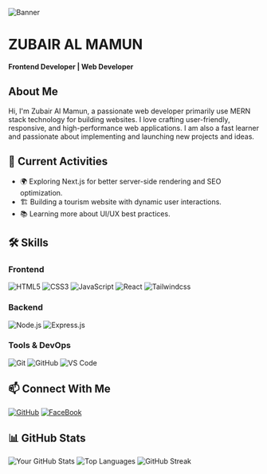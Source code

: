 ![Banner](https://i.ibb.co.com/G3BT4PPD/Black-and-White-Gradient-Personal-Linked-In-Banner-3.png)

# ZUBAIR AL MAMUN
**Frontend Developer | Web Developer**

## About Me
Hi, I'm Zubair Al Mamun, a passionate web developer primarily use MERN stack technology for building websites. I love crafting user-friendly, responsive, and high-performance web applications. I am also a fast learner and passionate about implementing and launching new projects and ideas.

## 🚀 Current Activities
- 🌍 Exploring Next.js for better server-side rendering and SEO optimization.
- 🏗️ Building a tourism website with dynamic user interactions.
- 📚 Learning more about UI/UX best practices.

## 🛠 Skills
### Frontend
![HTML5](https://img.shields.io/badge/-HTML5-E34F26?logo=html5&logoColor=white)
![CSS3](https://img.shields.io/badge/-CSS3-1572B6?logo=css3&logoColor=white)
![JavaScript](https://img.shields.io/badge/-JavaScript-F7DF1E?logo=javascript&logoColor=black)
![React](https://img.shields.io/badge/-React-61DAFB?logo=react&logoColor=black)
![Tailwindcss](https://img.shields.io/badge/-Tailwindcss-61DAFB?logo=Tailwindcss&logoColor=black)

### Backend
![Node.js](https://img.shields.io/badge/-Node.js-339933?logo=node.js&logoColor=white)
![Express.js](https://img.shields.io/badge/-Express.js-000000?logo=express&logoColor=white)

### Tools & DevOps
![Git](https://img.shields.io/badge/-Git-F05032?logo=git&logoColor=white)
![GitHub](https://img.shields.io/badge/-GitHub-181717?logo=github&logoColor=white)
![VS Code](https://img.shields.io/badge/-VS%20Code-007ACC?logo=visual-studio-code&logoColor=white)

## 📫 Connect With Me
[![GitHub](https://img.shields.io/badge/-GitHub-181717?logo=github&logoColor=white)](https://github.com/ZubairAlMamun2)
[![FaceBook](https://img.shields.io/badge/-FaceBook-0077B5?logo=facebook&logoColor=white)](https://www.facebook.com/zubair.almamun.92)

## 📊 GitHub Stats
![Your GitHub Stats](https://github-readme-stats.vercel.app/api?username=ZubairAlMamun2&show_icons=true&theme=radical)
![Top Languages](https://github-readme-stats.vercel.app/api/top-langs/?username=ZubairAlMamun2&layout=compact&theme=radical)
![GitHub Streak](https://github-readme-streak-stats.herokuapp.com/?user=ZubairAlMamun2&theme=radical)

